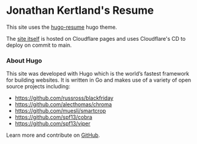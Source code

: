 # Jonathan Kertland's Resume

This site uses the [hugo-resume](https://github.com/eddiewebb/hugo-resume.git) hugo theme.

The [site itself](https://www.kertland.us) is hosted on Cloudflare pages and uses Cloudflare's CD to deploy on commit to main. 

### About Hugo
This site was developed with Hugo which is the world’s fastest framework for building websites. It is written in Go and makes use of a variety of open source projects including:

- https://github.com/russross/blackfriday
- https://github.com/alecthomas/chroma
- https://github.com/muesli/smartcrop
- https://github.com/spf13/cobra
- https://github.com/spf13/viper

Learn more and contribute on [GitHub](https://github.com/gohugoio).


